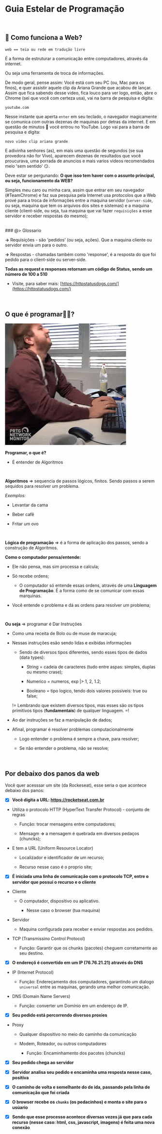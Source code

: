 # Guia Estelar de Programação
<br>

## 🤨 Como funciona a Web?

	web == teia ou rede em tradução livre

É a forma de estruturar a comunicação entre computadores, através da internet.

Ou seja uma ferramenta de troca de informações.

De modo geral, pense assim:
Você está com seu PC (ou, Mac para os finos), e quer assistir aquele clip da Ariana Grande que acabou de lançar.
Assim que fica sabendo desse video, fica louco para ver logo, então, abre o Chrome (sei que você com certeza usa), vai na barra de pesquisa e digita:

	youtube.com

Nesse instante que aperta `enter` em seu teclado, o navegador magicamente se comunica com outras dezenas de maquinas por detras da internet. E em questão de minutos 🎉 você entrou no YouTube. Logo vai para a barra de pesquisa e digita: 

	novo video clip ariana grande

E adivinha senhores (as), em mais uma questão de segundos (se sua provedora não for Vivo), aparecem dezenas de resultados que você proucurava, uma porrada de anuncios e mais varios videos recomendados meio 'sem sentido' 😏.

Deve estar se pergunando: **O que isso tem haver com o assunto principal, ou seja, funcionamento da WEB?**

Simples meu caro ou minha cara, assim que entrar em seu navegador (#TeamChrome) e faz sua pesquisa pela Internet usa protocolos que a Web prové para a troca de informações entre a maquina servidor (`server-side`, ou seja, maquina que tem os arquivos dos sites e sistemas) e a maquina cliente (client-side, ou seja, tua maquina que vai fazer `requisições` a esse servidor e receber respostas do mesmo);


<br>
### @> Glossario

**->** Requisições - são 'pedidos' (ou seja, ações). Que a maquina cliente ou servidor envia um para o outro.

**->** Respostas - chamadas também como 'response', é a resposta do que foi pedido para o client-side ou server-side.

**Todas as request e responses retornam um código de Status, sendo um número de 100 a 510**

- Visite, para saber mais: [https://httpstatusdogs.com/](https://httpstatusdogs.com/)
<br><br><br>


## O que é programar🐱‍💻?

![What is Programming?](./programming.gif)


**Programar, o que é?**

* É entender de Algoritmos
<br>

**Algoritmos** => sequencia de passos lógicos, finitos. Sendo passos a serem sequidos para resolver um problema.

*Exemplos:*

- Levantar da cama

- Beber cafê

- Fritar um ovo
<br>

**Lógica de programação** => é a forma de aplicação dos passos, sendo a construção de Algoritmos.
<br>

**Como o computador pensa/entende:**

- Ele não pensa, mas sim processa e calcula;

- Só recebe ordens;

	- O computador só entende essas ordens, através de uma **Linguagem de Programação**. É a forma como de se comunicar com essas marquinas.

- Você entende o problema e dá as ordens para resolver um problema;
<br>

**Ou seja** => programar é Dar Instruções

- Como uma receita de Bolo ou de muse de maracuja;

- Nessas instruções esão sendo lidas e exibidas informações
	- Sendo de diversos tipos diferentes, sendo esses tipos de dados (data types):
		+ String = cadeia de caracteres (tudo entre aspas: simples, duplas ou mesmo crase);

		+ Numerico = numeros, exp |> 1, 2, 1.2;

		+ Booleano = tipo logico, tendo dois valores possiveis: true ou false;

	!= Lembrando que existem diversos tipos, mas esses são os tipos primitivos tipos (**fundamentais**) de qualquer linguagem. =!

- Ao dar instruções se faz a manipulação de dados;

- Afinal, programar é resolver problemas computacionalmente

	+ Logo entender o problema é sempre a chave, para resolver;

	+ Se não entender o problema, não se resolve;
<br><br><br>


## Por debaixo dos panos da web
Você quer acesssar um site (da Rockeseat), esse seria o que acontece debaixo dos panos:

- [X] **Você digita a URL: https://rocketseat.com.br**

- Utiliza o protocolo HTTP (HyperText Transfer Protocol) - conjunto de regras

	+ Função: trocar mensagens entre computadores;

	+ Mensagm **->** a mensagem é quebrada em diversos pedaços (chuncks);

- E tem a URL (Uniform Resource Locator)

	+ Localizador e identificador de um recurso;

	+ Recurso nesse caso é o proprio site;

- [X] **É iniciada uma linha de comunicação com o protocolo TCP, entre o servidor que possui o recurso e o cliente**

- Cliente 

	+ O computador, dispositivo ou aplicativo.

		- Nesse caso o browser (tua maquina)

- Servidor

	+ Maquina configurada para receber e enviar respostas aos pedidos.

- TCP (Transmissino Control Protocol)

	+ Função: Garantir que os chunks (pacotes) cheguem corretamente ao seu destino.

- [X] **O endereçõ é convertido em um IP (76.76.21.21) através do DNS**

- IP (Internet Protocol)

	+ Função: Endereçamento dos computadores, garantindo um dialogo `universal` entre as maquinas, gerando uma melhor comunicação.

- DNS (Domain Name Servers)
	+ Função: converter um Domínio em um endereço de IP.

- [X] **Seu pedido está percorrendo diversos proxies**

- Proxy
	
	+ Qualquer dispositivo no meio do caminho da comunicação

	+ Modem, Roteador, ou outros computadores

		+ Função: Encaminhamento dos pacotes (chuncks)

- [X] **Seu pedido chega ao servidor**

- [X] **Servidor analisa seu pedido e encaminha uma resposta nesse caso, positiva**

- [X] **O caminho de volta e semelhante do de ida, passando pela linha de comunicação que foi criada**

- [X] **O browser recebe os `chunks` (os pedacinhos) e monta o site para o usúario**

- [X] **Sendo que esse processo acontece diversas vezes já que para cada recurso (nesse caso: html, css, javascript, imagens) é feita uma nova conexão**
